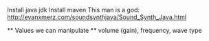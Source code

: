 Install java jdk
Install maven
This man is a god: http://evanxmerz.com/soundsynthjava/Sound_Synth_Java.html


** Values we can manipulate **
volume (gain), frequency, wave type